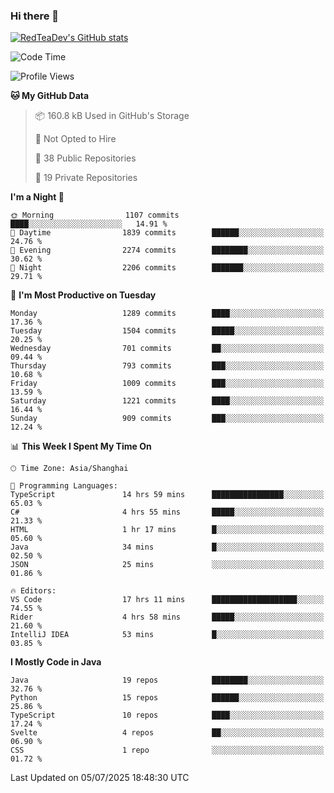 ### Hi there 👋

<!--
**RedTeaDev/RedTeaDev** is a ✨ _special_ ✨ repository because its `README.md` (this file) appears on your GitHub profile.

Here are some ideas to get you started:

- 🔭 I’m currently working on ...
- 🌱 I’m currently learning ...
- 👯 I’m looking to collaborate on ...
- 🤔 I’m looking for help with ...
- 💬 Ask me about ...
- 📫 How to reach me: ...
- 😄 Pronouns: ...
- ⚡ Fun fact: ...
-->

<!--
[![wakatime](https://wakatime.com/badge/user/6b101ed0-04c0-4490-9283-eb61f2efff96.svg)](https://wakatime.com/@6b101ed0-04c0-4490-9283-eb61f2efff96)
!-->

[![RedTeaDev's GitHub stats](https://github-readme-stats.vercel.app/api?username=RedTeaDev\&include_all_commits=true)](https://github.com/anuraghazra/github-readme-stats)
<!--
[![willianrod's wakatime stats](https://github-readme-stats.vercel.app/api/wakatime?username=RedTeaDev)](https://github.com/anuraghazra/github-readme-stats)
!-->
<!--START_SECTION:waka-->
![Code Time](http://img.shields.io/badge/Code%20Time-3%2C348%20hrs%2051%20mins-blue)

![Profile Views](http://img.shields.io/badge/Profile%20Views-0-blue)

**🐱 My GitHub Data** 

> 📦 160.8 kB Used in GitHub's Storage 
 > 
> 🚫 Not Opted to Hire
 > 
> 📜 38 Public Repositories 
 > 
> 🔑 19 Private Repositories 
 > 
**I'm a Night 🦉** 

```text
🌞 Morning                1107 commits        ████░░░░░░░░░░░░░░░░░░░░░   14.91 % 
🌆 Daytime                1839 commits        ██████░░░░░░░░░░░░░░░░░░░   24.76 % 
🌃 Evening                2274 commits        ████████░░░░░░░░░░░░░░░░░   30.62 % 
🌙 Night                  2206 commits        ███████░░░░░░░░░░░░░░░░░░   29.71 % 
```
📅 **I'm Most Productive on Tuesday** 

```text
Monday                   1289 commits        ████░░░░░░░░░░░░░░░░░░░░░   17.36 % 
Tuesday                  1504 commits        █████░░░░░░░░░░░░░░░░░░░░   20.25 % 
Wednesday                701 commits         ██░░░░░░░░░░░░░░░░░░░░░░░   09.44 % 
Thursday                 793 commits         ███░░░░░░░░░░░░░░░░░░░░░░   10.68 % 
Friday                   1009 commits        ███░░░░░░░░░░░░░░░░░░░░░░   13.59 % 
Saturday                 1221 commits        ████░░░░░░░░░░░░░░░░░░░░░   16.44 % 
Sunday                   909 commits         ███░░░░░░░░░░░░░░░░░░░░░░   12.24 % 
```


📊 **This Week I Spent My Time On** 

```text
🕑︎ Time Zone: Asia/Shanghai

💬 Programming Languages: 
TypeScript               14 hrs 59 mins      ████████████████░░░░░░░░░   65.03 % 
C#                       4 hrs 55 mins       █████░░░░░░░░░░░░░░░░░░░░   21.33 % 
HTML                     1 hr 17 mins        █░░░░░░░░░░░░░░░░░░░░░░░░   05.60 % 
Java                     34 mins             █░░░░░░░░░░░░░░░░░░░░░░░░   02.50 % 
JSON                     25 mins             ░░░░░░░░░░░░░░░░░░░░░░░░░   01.86 % 

🔥 Editors: 
VS Code                  17 hrs 11 mins      ███████████████████░░░░░░   74.55 % 
Rider                    4 hrs 58 mins       █████░░░░░░░░░░░░░░░░░░░░   21.60 % 
IntelliJ IDEA            53 mins             █░░░░░░░░░░░░░░░░░░░░░░░░   03.85 % 
```

**I Mostly Code in Java** 

```text
Java                     19 repos            ████████░░░░░░░░░░░░░░░░░   32.76 % 
Python                   15 repos            ██████░░░░░░░░░░░░░░░░░░░   25.86 % 
TypeScript               10 repos            ████░░░░░░░░░░░░░░░░░░░░░   17.24 % 
Svelte                   4 repos             ██░░░░░░░░░░░░░░░░░░░░░░░   06.90 % 
CSS                      1 repo              ░░░░░░░░░░░░░░░░░░░░░░░░░   01.72 % 
```




 Last Updated on 05/07/2025 18:48:30 UTC
<!--END_SECTION:waka-->


